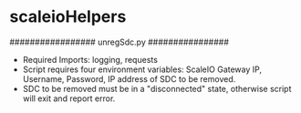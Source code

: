 # scaleioHelpers

#################
unregSdc.py
################

- Required Imports: logging, requests
- Script requires four environment variables: ScaleIO Gateway IP, Username, Password, IP address of SDC to be removed.
- SDC to be removed must be in a "disconnected" state, otherwise script will exit and report error.

